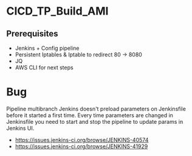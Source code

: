 # CICD_TP_Build_AMI

## Prerequisites
  - Jenkins + Config pipeline
  - Persistent Iptables & Iptable to redirect 80 -> 8080
  - JQ
  - AWS CLI for next steps
 
 
 # Bug
Pipeline multibranch Jenkins doesn't preload parameters on Jenkinsfile before it started a first time. 
Every time parameters are changed in Jenkinsfile you need to start and stop the pipeline to update params in Jenkins UI.
  - https://issues.jenkins-ci.org/browse/JENKINS-40574
  - https://issues.jenkins-ci.org/browse/JENKINS-41929
